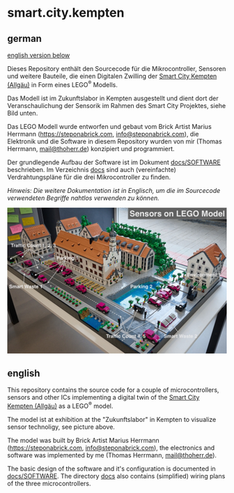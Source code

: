 # smart.city.kempten

## german
[english version below](#english)

Dieses Repository enthält den Sourcecode für die Mikrocontroller, Sensoren und weitere Bauteile, die einen
Digitalen Zwilling der [Smart City Kempten (Allgäu)](https://smartes.kempten.de/) in Form eines LEGO<sup>®</sup> Modells.

Das Modell ist im Zukunftslabor in Kempten ausgestellt und dient dort der Veranschaulichung der Sensorik im Rahmen
des Smart City Projektes, siehe Bild unten.

Das LEGO Modell wurde entworfen und gebaut vom Brick Artist Marius Herrmann (https://steponabrick.com,
info@steponabrick.com), die Elektronik und die Software in diesem Repository wurden von mir
(Thomas Herrmann, mail@thoherr.de) konzipiert und programmiert.

Der grundlegende Aufbau der Software ist im Dokument [docs/SOFTWARE](docs/SOFTWARE.md) beschrieben.
Im Verzeichnis [docs](docs) sind auch (vereinfachte) Verdrahtungspläne für die drei Mikrocontroller zu finden.

*Hinweis: Die weitere Dokumentation ist in Englisch,
um die im Sourcecode verwendeten Begriffe nahtlos verwenden zu können.*

![Ausgestelltes Modell mit Sensorik im Zukunftslabor Kempten](docs/Sensors_on_LEGO_Model.jpg "LEGO Model with Sensors")

## english

This repository contains the source code for a couple of microcontrollers,
sensors and other ICs implementing a digital twin of the [Smart City Kempten (Allgäu)](https://smartes.kempten.de/)
as a LEGO<sup>®</sup> model.

The model ist at exhibition at the "Zukunftslabor" in Kempten to visualize sensor technoligy, see picture above.

The model was built by Brick Artist Marius Herrmann (https://steponabrick.com,
info@steponabrick.com), the electronics and software was implemented by me
(Thomas Herrmann, mail@thoherr.de).

The basic design of the software and it's configuration is documented in [docs/SOFTWARE](docs/SOFTWARE.md).
The directory [docs](docs) also contains (simplified) wiring plans of the three microcontrollers.
